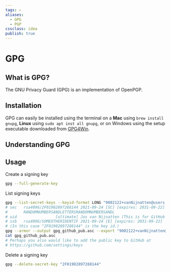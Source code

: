 ```yaml
---
tags: ✍️
aliases: 
  - GPG
  - PGP
cssclass: idea
publish: true
---
```

# GPG
## What is GPG?
The GNU Privacy Guard (GPG) is an implementation of OpenPGP.

## Installation
GPG can easily be installed using the terminal on a **Mac** using  `brew install gnupg`, **Linux** using `sudo apt inst all gnupg`, or on Windows using the setup executable downloaded from [GPG4Win](https://gpg4win.org/download.html).

## Understanding GPG

## Usage
Create a signing key
```BASH
gpg --full-generate-key
```

List signing keys
```BASH
gpg --list-secret-keys --keyid-format LONG "9002122+vanNijnatten@users.noreply.github.com"
# sec   rsa4096/2F01902897288144 2021-09-24 [SC] [expires: 2031-09-22]
#       RANDOMNUMBERSANDLETTERSRANDOMNUMBERSANDL
# uid                 [ultimate] Jos van Nijnatten (This is for GitHub only.) 9002122+vanNijnatten@users.noreply.github.com
# ssb   rsa4096/SOMEOTHERIDENTIF 2021-09-24 [E] [expires: 2031-09-22]
# (In this case "2F01902897288144" is the key id.)
gpg --armor --output gpg_github_pub.asc --export "9002122+vanNijnatten@users.noreply.github.com"
cat gpg_github_pub.asc
# Perhaps you also would like to add the public key to GitHub at 
# https://github.com/settings/keys
```

Delete a signing key
```BASH
gpg --delete-secret-key "2F01902897288144"
```

